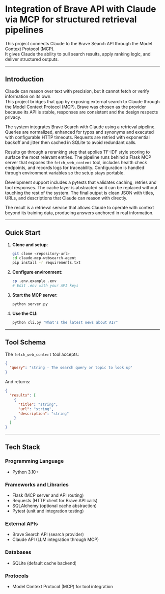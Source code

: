# Integration of Brave API with Claude via MCP for structured retrieval pipelines

This project connects Claude to the Brave Search API through the Model Context Protocol (MCP).  
It gives Claude the ability to pull search results, apply ranking logic, and deliver structured outputs.  

---

## Introduction

Claude can reason over text with precision, but it cannot fetch or verify information on its own.  
This project bridges that gap by exposing external search to Claude through the Model Context Protocol (MCP). Brave was chosen as the provider because its API is stable, responses are consistent and the design respects privacy.  

The system integrates Brave Search with Claude using a retrieval pipeline. Queries are normalized, enhanced for typos and synonyms and executed with configurable HTTP timeouts. Requests are retried with exponential backoff and jitter then cached in SQLite to avoid redundant calls.  

Results go through a reranking step that applies TF-IDF style scoring to surface the most relevant entries. The pipeline runs behind a Flask MCP server that exposes the `fetch_web_content` tool, includes health check endpoints, and records logs for traceability. Configuration is handled through environment variables so the setup stays portable.  

Development support includes a pytests that validates caching, retries and tool responses. The cache layer is abstracted so it can be replaced without touching the rest of the system. The final output is clean JSON with titles, URLs, and descriptions that Claude can reason with directly.  

The result is a retrieval service that allows Claude to operate with context beyond its training data, producing answers anchored in real information.


---

## Quick Start

1. **Clone and setup**:
   ```bash
   git clone <repository-url>
   cd claude-mcp-websearch-agent
   pip install -r requirements.txt
   ```

2. **Configure environment**:
   ```bash
   cp .env.example .env
   # Edit .env with your API keys
   ```

3. **Start the MCP server**:
   ```bash
   python server.py
   ```

4. **Use the CLI**:
   ```bash
   python cli.py "What's the latest news about AI?"
   ```

---

## Tool Schema

The `fetch_web_content` tool accepts:
```json
{
  "query": "string - The search query or topic to look up"
}
```

And returns:
```json
{
  "results": [
    {
      "title": "string",
      "url": "string", 
      "description": "string"
    }
  ]
}
```

---

## Tech Stack

### Programming Language
- Python 3.10+

### Frameworks and Libraries
- Flask (MCP server and API routing)  
- Requests (HTTP client for Brave API calls)  
- SQLAlchemy (optional cache abstraction)  
- Pytest (unit and integration testing)  

### External APIs
- Brave Search API (search provider)  
- Claude API (LLM integration through MCP)  

### Databases
- SQLite (default cache backend)  

### Protocols
- Model Context Protocol (MCP) for tool integration  